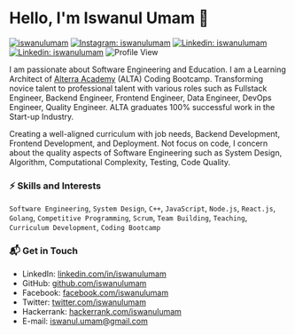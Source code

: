 # Hello, I'm Iswanul Umam 👋

[![iswanulumam](https://img.shields.io/badge/-iswanulumam-blue?style=flat&logo=Linkedin&logoColor=white&link=https://www.linkedin.com/in/iswanulumam/)](https://www.linkedin.com/in/iswanulumam/)
[![Instagram: iswanulumam](https://img.shields.io/badge/-iswanulumam-DD2A7B?style=flat&logo=Instagram&logoColor=white&link=https://www.instagram.com/iswanulumam/)](https://www.instagram.com/iswanulumam/)
[![Linkedin: iswanulumam](https://img.shields.io/badge/-iswanulumam-08a0e9?style=flat&logo=Twitter&logoColor=white&link=https://twitter.com/iswanulumam)](https://twitter.com/iswanulumam)
[![Linkedin: iswanulumam](https://img.shields.io/badge/-iswanulumam-333333?style=flat&logo=Github&logoColor=white&link=https://github.com/iswanulumam)](https://github.com/iswanulumam)
![Profile View](https://visitor-badge.laobi.icu/badge?page_id=iswanulumam.visitor-badge)

I am passionate about Software Engineering and Education. I am a Learning Architect of [Alterra Academy](https://www.linkedin.com/school/alterraacademy/) (ALTA) Coding Bootcamp. Transforming novice talent to professional talent with various roles such as Fullstack Engineer, Backend Engineer, Frontend Engineer, Data Engineer, DevOps Engineer, Quality Engineer. ALTA graduates 100% successful work in the Start-up Industry.

Creating a well-aligned curriculum with job needs, Backend Development, Frontend Development, and Deployment. Not focus on code, I concern about the quality aspects of Software Engineering such as System Design, Algorithm, Computational Complexity, Testing, Code Quality.

### ⚡️ Skills and Interests
`Software Engineering`, `System Design`, `C++`, `JavaScript`, `Node.js`, `React.js`, `Golang`, `Competitive Programming`, `Scrum`, `Team Building`, `Teaching`, `Curriculum Development`, `Coding Bootcamp`

### 📬 Get in Touch

- LinkedIn: [linkedin.com/in/iswanulumam](https://linkedin.com/in/iswanulumam)
- GitHub: [github.com/iswanulumam](https://github.com/iswanulumam)
- Facebook: [facebook.com/iswanulumam](https://facebook.com/iswanulumam)
- Twitter: [twitter.com/iswanulumam](https://twitter.com/iswanulumam)
- Hackerrank: [hackerrank.com/iswanulumam](https://hackerrank.com/iswanulumam)
- E-mail: iswanul.umam@gmail.com
